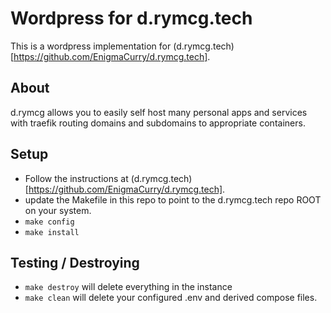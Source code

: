 # Wordpress for d.rymcg.tech
This is a wordpress implementation for (d.rymcg.tech)[https://github.com/EnigmaCurry/d.rymcg.tech]. 

## About
d.rymcg allows you to easily self host many personal apps and services with traefik routing domains and subdomains to appropriate containers.

## Setup
- Follow the instructions at (d.rymcg.tech)[https://github.com/EnigmaCurry/d.rymcg.tech].
- update the Makefile in this repo to point to the d.rymcg.tech repo ROOT on your system.
- `make config`
- `make install`

## Testing / Destroying
- `make destroy` will delete everything in the instance
- `make clean` will delete your configured .env and derived compose files.

